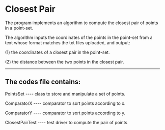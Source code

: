 # Closest Pair

The program implements an algorithm to compute the closest pair of points in a point-set. 

The algorithm inputs the coordinates of the points in the point-set from a text whose format matches the txt files uploaded, and output:

(1) the coordinates of a closest pair in the point-set.

(2) the distance between the two points in the closest pair.

------------------
## The codes file contains:
PointsSet ---- class to store and manipulate a set of points. 

ComparatorX ---- comparator to sort points according to x.

ComparatorY ---- comparator to sort points according to y.

ClosestPairTest ---- test driver to compute the pair of points.
